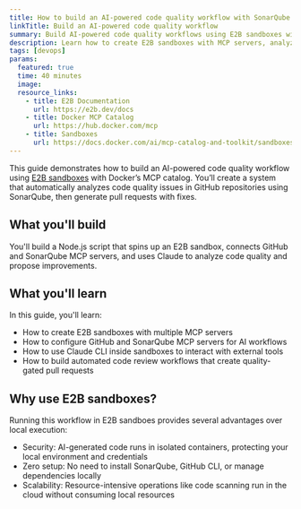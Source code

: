 ```yaml
---
title: How to build an AI-powered code quality workflow with SonarQube and E2B
linkTitle: Build an AI-powered code quality workflow
summary: Build AI-powered code quality workflows using E2B sandboxes with Docker's MCP catalog to automate GitHub and SonarQube integration.
description: Learn how to create E2B sandboxes with MCP servers, analyze code quality with SonarQube, and generate quality-gated pull requests using GitHub—all through natural language interactions with Claude.
tags: [devops]
params:
  featured: true
  time: 40 minutes
  image:
  resource_links:
    - title: E2B Documentation
      url: https://e2b.dev/docs
    - title: Docker MCP Catalog
      url: https://hub.docker.com/mcp
    - title: Sandboxes
      url: https://docs.docker.com/ai/mcp-catalog-and-toolkit/sandboxes/
---
```


This guide demonstrates how to build an AI-powered code quality workflow using
[E2B sandboxes](https://e2b.dev/docs) with Docker’s MCP catalog. You’ll create
a system that automatically analyzes code quality issues in GitHub repositories
using SonarQube, then generate pull requests with fixes.

## What you'll build

You'll build a Node.js script that spins up an E2B sandbox, connects GitHub
and SonarQube MCP servers, and uses Claude to analyze code quality and propose
improvements.

## What you'll learn

In this guide, you'll learn:

- How to create E2B sandboxes with multiple MCP servers
- How to configure GitHub and SonarQube MCP servers for AI workflows
- How to use Claude CLI inside sandboxes to interact with external tools
- How to build automated code review workflows that create quality-gated
pull requests

## Why use E2B sandboxes?

Running this workflow in E2B sandboes provides several advantages over
local execution:

- Security: AI-generated code runs in isolated containers, protecting your
local environment and credentials
- Zero setup: No need to install SonarQube, GitHub CLI, or manage dependencies
locally
- Scalability: Resource-intensive operations like code scanning run in the
cloud without consuming local resources
